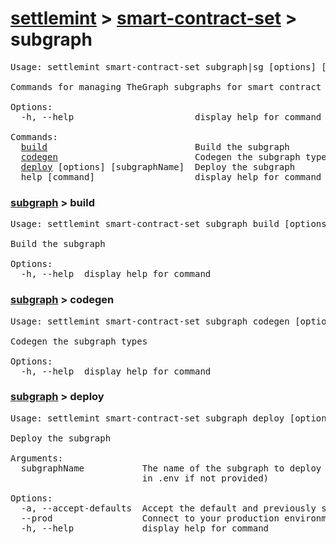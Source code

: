 <h1 id="home"><a href="../../settlemint.md">settlemint</a> > <a href="../smart-contract-set.md">smart-contract-set</a> > subgraph</h1>

<pre>Usage: settlemint smart-contract-set subgraph|sg [options] [command]

Commands for managing TheGraph subgraphs for smart contract indexing

Options:
  -h, --help                       display help for command

Commands:
  <a href="#subgraph-build">build</a>                            Build the subgraph
  <a href="#subgraph-codegen">codegen</a>                          Codegen the subgraph types
  <a href="#subgraph-deploy">deploy</a> [options] [subgraphName]  Deploy the subgraph
  help [command]                   display help for command
</pre>

<h3 id="subgraph-build"><a href="#home">subgraph</a> > build</h3>

<pre>Usage: settlemint smart-contract-set subgraph build [options]

Build the subgraph

Options:
  -h, --help  display help for command
</pre>

<h3 id="subgraph-codegen"><a href="#home">subgraph</a> > codegen</h3>

<pre>Usage: settlemint smart-contract-set subgraph codegen [options]

Codegen the subgraph types

Options:
  -h, --help  display help for command
</pre>

<h3 id="subgraph-deploy"><a href="#home">subgraph</a> > deploy</h3>

<pre>Usage: settlemint smart-contract-set subgraph deploy [options] [subgraphName]

Deploy the subgraph

Arguments:
  subgraphName           The name of the subgraph to deploy (defaults to value
                         in .env if not provided)

Options:
  -a, --accept-defaults  Accept the default and previously set values
  --prod                 Connect to your production environment
  -h, --help             display help for command
</pre>

